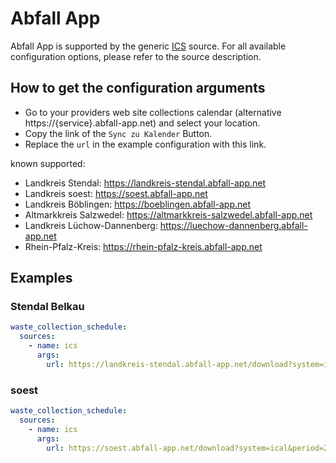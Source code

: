 # Abfall App

Abfall App is supported by the generic [ICS](/doc/source/ics.md) source. For all available configuration options, please refer to the source description.


## How to get the configuration arguments

- Go to your providers web site collections calendar (alternative https://{service}.abfall-app.net) and select your location.  
- Copy the link of the `Sync zu Kalender` Button.
- Replace the `url` in the example configuration with this link.

known supported:
- Landkreis Stendal: <https://landkreis-stendal.abfall-app.net>
- Landkreis soest: <https://soest.abfall-app.net>
- Landkreis Böblingen: <https://boeblingen.abfall-app.net>
- Altmarkkreis Salzwedel: <https://altmarkkreis-salzwedel.abfall-app.net>
- Landkreis Lüchow-Dannenberg: <https://luechow-dannenberg.abfall-app.net>
- Rhein-Pfalz-Kreis: <https://rhein-pfalz-kreis.abfall-app.net>

## Examples

### Stendal Belkau

```yaml
waste_collection_schedule:
  sources:
    - name: ics
      args:
        url: https://landkreis-stendal.abfall-app.net/download?system=ical&period=2&district=1321&categories=&view=month
```
### soest

```yaml
waste_collection_schedule:
  sources:
    - name: ics
      args:
        url: https://soest.abfall-app.net/download?system=ical&period=2&street=24260&categories=&view=month
```

